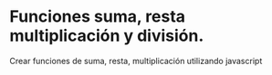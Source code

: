 # Funciones suma, resta multiplicación y división.

Crear funciones de suma, resta, multiplicación utilizando javascript
